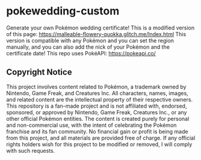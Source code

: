 # pokewedding-custom
Generate your own Pokémon wedding certificate!
This is a modified version of this page: https://malleable-flowery-quokka.glitch.me/Index.html
This version is compatible with any Pokémon and you can set the region manually, and you can also add the nick of your Pokémon and the certificate date!
This repo uses PokéAPI: https://pokeapi.co/

## Copyright Notice
This project involves content related to Pokémon, a trademark owned by Nintendo, Game Freak, and Creatures Inc. All characters, names, images, and related content are the intellectual property of their respective owners.
This repository is a fan-made project and is not affiliated with, endorsed, sponsored, or approved by Nintendo, Game Freak, Creatures Inc., or any other official Pokémon entities. The content is created purely for personal and non-commercial use, with the intent of celebrating the Pokémon franchise and its fan community.
No financial gain or profit is being made from this project, and all materials are provided free of charge. If any official rights holders wish for this project to be modified or removed, I will comply with such requests.
